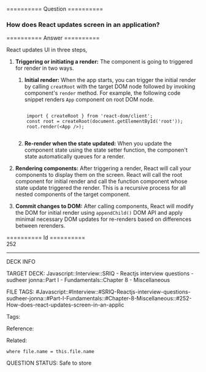========== Question ==========  

### How does React updates screen in an application?  

========== Answer ==========  

React updates UI in three steps,

1.  **Triggering or initiating a render:** The component is going to triggered for render in two ways.

    1. **Initial render:** When the app starts, you can trigger the initial render by calling `creatRoot` with the target DOM node followed by invoking component's `render` method. For example, the following code snippet renders `App` component on root DOM node.

    <!-- codeblock-start -->
    <pre><code class="hljs language-jsx">
        <span class="hljs-keyword">import</span> { createRoot } <span class="hljs-keyword">from</span> <span class="hljs-string">'react-dom/client'</span>;
        <span class="hljs-keyword">const</span> root = <span class="hljs-title function_">createRoot</span>(<span class="hljs-variable language_">document</span>.<span class="hljs-title function_">getElementById</span>(<span class="hljs-string">'root'</span>));
        root.<span class="hljs-title function_">render</span>(<span class="xml"><span class="hljs-tag">&#x3C;<span class="hljs-name">App</span> /></span></span>);
        </code></pre>
    <!-- codeblock-end -->

    2. **Re-render when the state updated:** When you update the component state using the state setter function, the componen't state automatically queues for a render.

2.  **Rendering components:** After triggering a render, React will call your components to display them on the screen. React will call the root component for initial render and call the function component whose state update triggered the render. This is a recursive process for all nested components of the target component.

3.  **Commit changes to DOM:** After calling components, React will modify the DOM for initial render using `appendChild()` DOM API and apply minimal necessary DOM updates for re-renders based on differences between rerenders.

========== Id ==========  
252

---

DECK INFO

TARGET DECK: Javascript::Interview::SRIQ - Reactjs interview questions - sudheer jonna::Part I - Fundamentals::Chapter 8 - Miscellaneous

FILE TAGS: #Javascript::#Interview::#SRIQ-Reactjs-interview-questions-sudheer-jonna::#Part-I-Fundamentals::#Chapter-8-Miscellaneous::#252-How-does-react-updates-screen-in-an-applic

Tags:

Reference:

Related:

```dataview
where file.name = this.file.name
```
QUESTION STATUS: Safe to store
